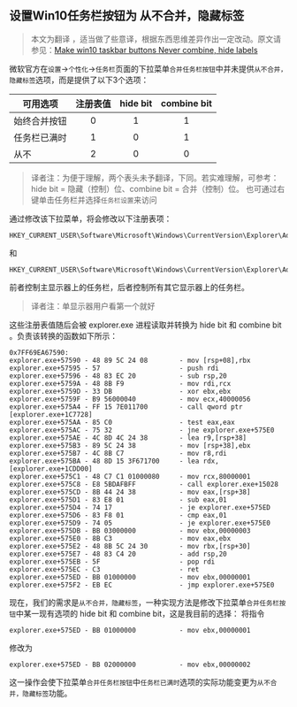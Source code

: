 ## 设置Win10任务栏按钮为 从不合并，隐藏标签

> 本文为翻译 ，适当做了些意译，根据东西思维差异作出一定改动。原文请参见：[Make win10 taskbar buttons Never combine, hide labels](https://gist.github.com/blole/428d67218642379489fe)

微软官方在`设置`->`个性化`->`任务栏`页面的下拉菜单`合并任务栏按钮`中并未提供`从不合并，隐藏标签`选项，而是提供了以下3个选项：

可用选项 | 注册表值	| hide bit | combine bit
-|:-:|:-:|:-:
始终合并按钮 | 0 | 1 | 1
任务栏已满时 | 1 | 0 | 1
从不 | 2 | 0 | 0

> 译者注：为便于理解，两个表头未予翻译，下同。若实难理解，可参考：hide bit = 隐藏（控制）位、combine bit = 合并（控制）位。
> 也可通过右键单击任务栏并选择`任务栏设置`来访问

通过修改该下拉菜单，将会修改以下注册表项：
```
HKEY_CURRENT_USER\Software\Microsoft\Windows\CurrentVersion\Explorer\Advanced\TaskbarGlomLevel
```
和
```
HKEY_CURRENT_USER\Software\Microsoft\Windows\CurrentVersion\Explorer\Advanced\MMTaskbarGlomLevel
```

前者控制主显示器上的任务栏，后者控制所有其它显示器上的任务栏。
> 译者注：单显示器用户看第一个就好

这些注册表值随后会被 explorer.exe 进程读取并转换为 hide bit 和 combine bit 。负责该转换的函数如下所示：

```Assembly
0x7FF69EA67590:
explorer.exe+57590 - 48 89 5C 24 08        - mov [rsp+08],rbx
explorer.exe+57595 - 57                    - push rdi
explorer.exe+57596 - 48 83 EC 20           - sub rsp,20
explorer.exe+5759A - 48 8B F9              - mov rdi,rcx
explorer.exe+5759D - 33 DB                 - xor ebx,ebx
explorer.exe+5759F - B9 56000040           - mov ecx,40000056
explorer.exe+575A4 - FF 15 7E011700        - call qword ptr [explorer.exe+1C7728]
explorer.exe+575AA - 85 C0                 - test eax,eax
explorer.exe+575AC - 75 32                 - jne explorer.exe+575E0
explorer.exe+575AE - 4C 8D 4C 24 38        - lea r9,[rsp+38]
explorer.exe+575B3 - 89 5C 24 38           - mov [rsp+38],ebx
explorer.exe+575B7 - 4C 8B C7              - mov r8,rdi
explorer.exe+575BA - 48 8D 15 3F671700     - lea rdx,[explorer.exe+1CDD00]
explorer.exe+575C1 - 48 C7 C1 01000080     - mov rcx,80000001
explorer.exe+575C8 - E8 5BDAFBFF           - call explorer.exe+15028
explorer.exe+575CD - 8B 44 24 38           - mov eax,[rsp+38]
explorer.exe+575D1 - 83 E8 01              - sub eax,01
explorer.exe+575D4 - 74 17                 - je explorer.exe+575ED
explorer.exe+575D6 - 83 F8 01              - cmp eax,01
explorer.exe+575D9 - 74 05                 - je explorer.exe+575E0
explorer.exe+575DB - BB 03000000           - mov ebx,00000003
explorer.exe+575E0 - 8B C3                 - mov eax,ebx
explorer.exe+575E2 - 48 8B 5C 24 30        - mov rbx,[rsp+30]
explorer.exe+575E7 - 48 83 C4 20           - add rsp,20
explorer.exe+575EB - 5F                    - pop rdi
explorer.exe+575EC - C3                    - ret 
explorer.exe+575ED - BB 01000000           - mov ebx,00000001
explorer.exe+575F2 - EB EC                 - jmp explorer.exe+575E0
```

现在，我们的需求是`从不合并，隐藏标签`，一种实现方法是修改下拉菜单`合并任务栏按钮`中某一现有选项的 hide bit 和 combine bit，这是我目前的选择：
将指令

```
explorer.exe+575ED - BB 01000000           - mov ebx,00000001
```
修改为
```
explorer.exe+575ED - BB 02000000           - mov ebx,00000002
```

这一操作会使下拉菜单`合并任务栏按钮`中`任务栏已满时`选项的实际功能变更为`从不合并，隐藏标签`功能。
